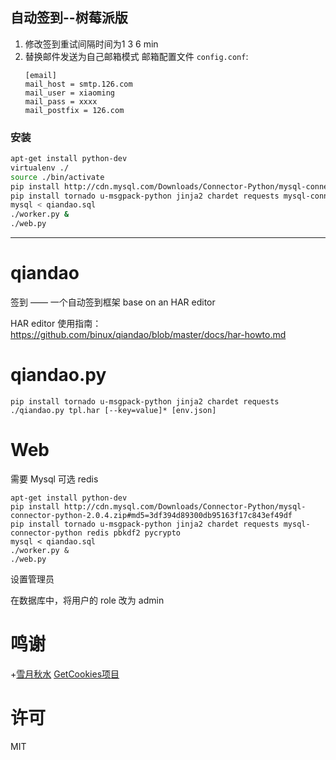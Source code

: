 ## 自动签到--树莓派版
1. 修改签到重试间隔时间为1 3 6 min
2. 替换邮件发送为自己邮箱模式
    邮箱配置文件 `config.conf`:  
    ```
    [email]  
    mail_host = smtp.126.com  
    mail_user = xiaoming  
    mail_pass = xxxx  
    mail_postfix = 126.com  
    ```

### 安装
```bash
apt-get install python-dev
virtualenv ./
source ./bin/activate
pip install http://cdn.mysql.com/Downloads/Connector-Python/mysql-connector-python-2.0.4.zip#md5=3df394d89300db95163f17c843ef49df
pip install tornado u-msgpack-python jinja2 chardet requests mysql-connector-python redis pbkdf2 pycrypto
mysql < qiandao.sql
./worker.py &
./web.py
```

***************

qiandao
=======

签到 —— 一个自动签到框架 base on an HAR editor

HAR editor 使用指南：https://github.com/binux/qiandao/blob/master/docs/har-howto.md

qiandao.py
==========

```
pip install tornado u-msgpack-python jinja2 chardet requests
./qiandao.py tpl.har [--key=value]* [env.json]
```

Web
===

需要 Mysql
可选 redis

```
apt-get install python-dev
pip install http://cdn.mysql.com/Downloads/Connector-Python/mysql-connector-python-2.0.4.zip#md5=3df394d89300db95163f17c843ef49df
pip install tornado u-msgpack-python jinja2 chardet requests mysql-connector-python redis pbkdf2 pycrypto
mysql < qiandao.sql
./worker.py &
./web.py
```

设置管理员

在数据库中，将用户的 role 改为 admin

鸣谢
====

+[雪月秋水](https://plus.google.com/u/0/+%E9%9B%AA%E6%9C%88%E7%A7%8B%E6%B0%B4%E9%85%B1) [GetCookies项目](https://github.com/acgotaku/GetCookies)

许可
====

MIT
